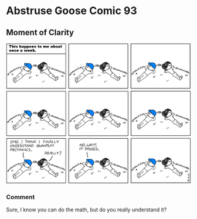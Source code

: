 # Abstruse Goose Comic 93
## Moment of Clarity

![image](comics/moment_of_clarity.png)
### Comment
Sure, I know you can do the math, but do you really understand it?
